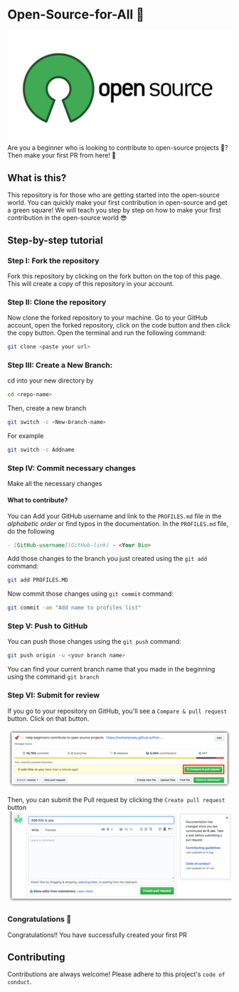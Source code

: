 # Open-Source-for-All 👑
![Open-Source-for-All](./assets/opensource.png)
Are you a beginner who is looking to contribute to open-source projects 🚀? Then make your first PR from here! 🎉

## What is this?
This repository is for those who are getting started into the open-source world.
You can quickly make your first contribution in open-source and get a green square!
We will teach you step by step on how to make your first contribution in the open-source world 😎

## Step-by-step tutorial

### Step I: Fork the repository 

Fork this repository by clicking on the fork button on the top of this page. This will create a copy of this repository in your account.

### Step II: Clone the repository
Now clone the forked repository to your machine. Go to your GitHub account, open the forked repository, click on the code button and then click the copy button.
Open the terminal and run the following command:
```bash
git clone <paste your url>
```

### Step III: Create a New Branch:
cd into your new directory by
```bash
cd <repo-name>
```
Then, create a new branch
```bash
git switch -c <New-branch-name>
```
For example
```bash
git switch -c Addname
```

### Step IV: Commit necessary changes
Make all the necessary changes
#### What to contribute?
You can Add your GitHub username and link to the `PROFILES.md` file in the _alphabetic order_ or find typos in the documentation.
In the `PROFILES.md` file, do the following
```markdown
- [GitHub-username](GitHub-link) - <Your Bio>
```
Add those changes to the branch you just created using the `git add` command:
```bash
git add PROFILES.MD
```
Now commit those changes using `git commit` command:
```bash
git commit -am "Add name to profiles list"
```

### Step V: Push to GitHub
You can push those changes using the `git push` command:
```bash
git push origin -u <your branch name>
```
You can find your current branch name that you made in the beginning using the command `git branch`

### Step VI: Submit for review
If you go to your repository on GitHub, you'll see a `Compare & pull request` button. Click on that button.

![Pull request](./assets/pr.png)

Then, you can submit the Pull request by clicking the  `Create pull request` button
![Pull request](./assets/submitpr.png)

### Congratulations 🎊
Congratulations!! You have successfully created your first PR

## Contributing 

Contributions are always welcome!
Please adhere to this project's `code of conduct`.

